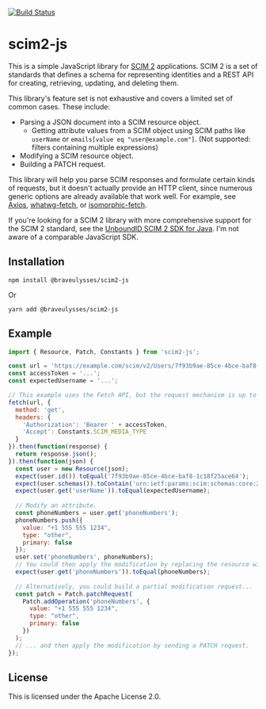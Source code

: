 [![Build Status](https://travis-ci.org/braveulysses/scim2-js.svg?branch=master)](https://travis-ci.org/braveulysses/scim2-js)

# scim2-js

This is a simple JavaScript library for [SCIM 2](http://www.simplecloud.info/) applications. SCIM 2 is a set of standards that defines a schema for representing identities and a REST API for creating, retrieving, updating, and deleting them.

This library's feature set is not exhaustive and covers a limited set of common cases. These include:

* Parsing a JSON document into a SCIM resource object.
  * Getting attribute values from a SCIM object using SCIM paths like `userName` or `emails[value eq "user@example.com"]`. (Not supported: filters containing multiple expressions)
* Modifying a SCIM resource object.
* Building a PATCH request.

This library will help you parse SCIM responses and formulate certain kinds of requests, but it doesn't actually provide an HTTP client, since numerous generic options are already available that work well. For example, see [Axios](https://github.com/mzabriskie/axios), [whatwg-fetch](https://github.com/github/fetch), or [isomorphic-fetch](https://github.com/matthew-andrews/isomorphic-fetch).

If you're looking for a SCIM 2 library with more comprehensive support for the SCIM 2 standard, see the [UnboundID SCIM 2 SDK for Java](https://github.com/UnboundID/scim2). I'm not aware of a comparable JavaScript SDK.

## Installation

```
npm install @braveulysses/scim2-js
```

Or

```
yarn add @braveulysses/scim2-js
```

## Example

```javascript
import { Resource, Patch, Constants } from 'scim2-js';

const url = 'https://example.com/scim/v2/Users/7f93b9ae-85ce-4bce-baf8-1c18f25ace64';
const accessToken = '...';
const expectedUsername = '...';

// This example uses the Fetch API, but the request mechanism is up to you.
fetch(url, {
  method: 'get',
  headers: {
    'Authorization': 'Bearer ' + accessToken,
    'Accept': Constants.SCIM_MEDIA_TYPE
  }
}).then(function(response) {
  return response.json();
}).then(function(json) {
  const user = new Resource(json);
  expect(user.id()).toEqual('7f93b9ae-85ce-4bce-baf8-1c18f25ace64');
  expect(user.schemas()).toContain('urn:ietf:params:scim:schemas:core:2.0:User');
  expect(user.get('userName')).toEqual(expectedUsername);
  
  // Modify an attribute.
  const phoneNumbers = user.get('phoneNumbers');
  phoneNumbers.push({
    value: "+1 555 555 1234",
    type: "other",
    primary: false
  });
  user.set('phoneNumbers', phoneNumbers);
  // You could then apply the modification by replacing the resource with PUT.
  expect(user.get('phoneNumbers')).toEqual(phoneNumbers);
  
  // Alternatively, you could build a partial modification request...
  const patch = Patch.patchRequest(
    Patch.addOperation('phoneNumbers', {
      value: "+1 555 555 1234",
      type: "other",
      primary: false
    })
  );
  // ... and then apply the modification by sending a PATCH request.
});
```

## License

This is licensed under the Apache License 2.0.